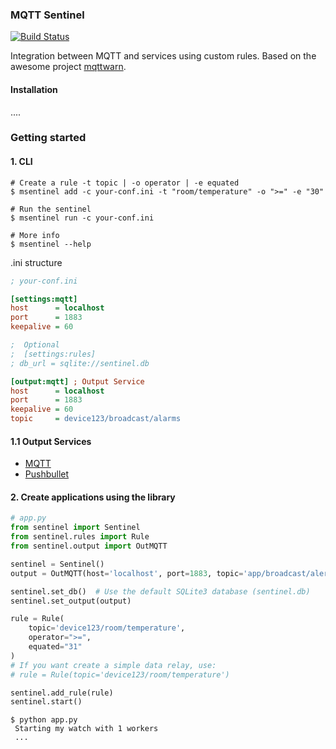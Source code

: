 ### MQTT Sentinel

[![Build Status](https://travis-ci.org/canionlabs/mqtt-sentinel.svg?branch=master)](https://travis-ci.org/canionlabs/mqtt-sentinel)

Integration between MQTT and services using custom rules. Based on the awesome project [mqttwarn](https://github.com/jpmens/mqttwarn).

#### Installation

....

### Getting started

#### 1. CLI

```
# Create a rule -t topic | -o operator | -e equated
$ msentinel add -c your-conf.ini -t "room/temperature" -o ">=" -e "30"

# Run the sentinel
$ msentinel run -c your-conf.ini

# More info
$ msentinel --help
```

.ini structure
```ini
; your-conf.ini

[settings:mqtt]
host      = localhost
port      = 1883
keepalive = 60

;  Optional
;  [settings:rules]
; db_url = sqlite://sentinel.db

[output:mqtt] ; Output Service
host      = localhost
port      = 1883
keepalive = 60
topic     = device123/broadcast/alarms
```

#### 1.1 Output Services

- [MQTT](https://github.com/canionlabs/mqtt-sentinel/wiki/.ini-reference#mqtt)
- [Pushbullet](https://github.com/canionlabs/mqtt-sentinel/wiki/.ini-reference#pushbullet)

#### 2. Create applications using the library

```python
# app.py
from sentinel import Sentinel
from sentinel.rules import Rule
from sentinel.output import OutMQTT

sentinel = Sentinel()
output = OutMQTT(host='localhost', port=1883, topic='app/broadcast/alert')

sentinel.set_db()  # Use the default SQLite3 database (sentinel.db)
sentinel.set_output(output)

rule = Rule(
    topic='device123/room/temperature',
    operator=">=",
    equated="31"
)
# If you want create a simple data relay, use:
# rule = Rule(topic='device123/room/temperature')

sentinel.add_rule(rule)
sentinel.start()
```

```
$ python app.py
 Starting my watch with 1 workers
 ...
```
